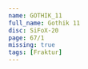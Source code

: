 ```yaml
---
name: GOTHIK_11
full_name: Gothik 11
disc: SiFoX-20
page: 67/1
missing: true
tags: [Fraktur]
---
```

